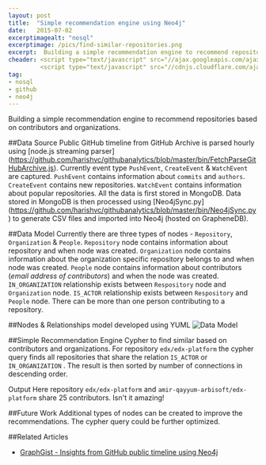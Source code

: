 ```yaml
---
layout: post
title:  "Simple recommendation engine using Neo4j"
date:   2015-07-02
excerptimagealt: "nosql"
excerptimage: /pics/find-similar-repositories.png
excerpt:  Building a simple recommendation engine to recommend repositories based on contributors and organizations.
cheader: <script type="text/javascript" src="//ajax.googleapis.com/ajax/libs/jquery/1.9.1/jquery.min.js"></script>
         <script type="text/javascript" src="//cdnjs.cloudflare.com/ajax/libs/gist-embed/2.0/gist-embed.min.js"></script> 
tag:
- nosql
- github
- neo4j
---
```


Building a simple recommendation engine to recommend repositories based on contributors and organizations.

##Data Source
Public GitHub timeline from GitHub Archive is parsed hourly using [node.js streaming parser] (https://github.com/harishvc/githubanalytics/blob/master/bin/FetchParseGitHubArchive.js). 
Currently event type `PushEvent`, `CreateEvent` & `WatchEvent` are captured. `PushEvent` contains information about `commits` and `authors`. `CreateEvent` contains 
new repositories. `WatchEvent` contains information about popular repositories. All the data is first stored in MongoDB. Data stored in MongoDB is then 
processed using [Neo4jSync.py] (https://github.com/harishvc/githubanalytics/blob/master/bin/Neo4jSync.py) to generate CSV files and imported into Neo4j (hosted on GrapheneDB).

##Data Model
Currently there are three types of nodes - `Repository`, `Organization` &amp; `People`. `Repository` node contains information about repository and when node was created. `Organization` node contains information about the organization specific repository belongs to and when node was created. `People` node contains information about contributors (*email address of contributors*) and when the node was created. `IN_ORGANIZATION` relationship exists between `Respository` node and `Organization` node. `IS_ACTOR` relationship exists between `Respository` and `People` node. There can be more than one person contributing to a repository.


##Nodes &amp; Relationships model developed using YUML
![Data Model](http://yuml.me/8d623aea)


##Simple Recommendation Engine
Cypher to find similar based on contributors and organizations.
<code data-gist-id="2ae4de25bfa75e5bd680" data-gist-line="17-20" data-gist-hide-footer="true"></code>
For repository ```edx/edx-platform``` the cypher query finds all repositories that share the relation ```IS_ACTOR``` or ```IN_ORGANIZATION``` . The result is then sorted by number of connections in descending order.


Output
<code data-gist-id="2ae4de25bfa75e5bd680" data-gist-line="23-28" data-gist-hide-footer="true"></code>
Here repository ```edx/edx-platform``` and ```amir-qayyum-arbisoft/edx-platform``` share 25 contributors. Isn't it amazing!

##Future Work
Additional types of nodes can be created to improve the recommendations. The cypher query could be further optimized.
 
##Related Articles
* [GraphGist - Insights from GitHub public timeline using Neo4j](http://gist.neo4j.org/?d9adad5c248385bea68c)

